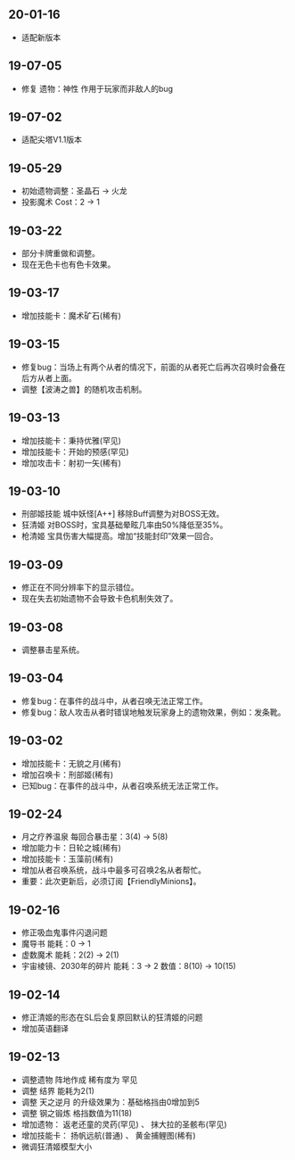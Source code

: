 ## 20-01-16
* 适配新版本
## 19-07-05
* 修复 遗物：神性 作用于玩家而非敌人的bug
## 19-07-02
* 适配尖塔V1.1版本
## 19-05-29
* 初始遗物调整：圣晶石 → 火龙
* 投影魔术 Cost：2 → 1
## 19-03-22  
* 部分卡牌重做和调整。
* 现在无色卡也有色卡效果。
## 19-03-17  
* 增加技能卡：魔术矿石(稀有)
## 19-03-15  
* 修复bug：当场上有两个从者的情况下，前面的从者死亡后再次召唤时会叠在后方从者上面。
* 调整【波涛之兽】的随机攻击机制。
## 19-03-13  
* 增加技能卡：秉持优雅(罕见)
* 增加技能卡：开始的预感(罕见)
* 增加攻击卡：射初一矢(稀有)
## 19-03-10  
* 刑部姬技能 城中妖怪[A++] 移除Buff调整为对BOSS无效。
* 狂清姬 对BOSS时，宝具基础晕眩几率由50%降低至35%。
* 枪清姬 宝具伤害大幅提高。增加“技能封印”效果一回合。
## 19-03-09  
* 修正在不同分辨率下的显示错位。
* 现在失去初始遗物不会导致卡色机制失效了。
## 19-03-08  
* 调整暴击星系统。
## 19-03-04  
* 修复bug：在事件的战斗中，从者召唤无法正常工作。
* 修复bug：敌人攻击从者时错误地触发玩家身上的遗物效果，例如：发条靴。
## 19-03-02  
* 增加技能卡：无貌之月(稀有)
* 增加召唤卡：刑部姬(稀有)
* 已知bug：在事件的战斗中，从者召唤系统无法正常工作。
## 19-02-24  
* 月之疗养温泉 每回合暴击星：3(4) → 5(8)
* 增加能力卡：日轮之城(稀有)
* 增加技能卡：玉藻前(稀有)
* 增加从者召唤系统，战斗中最多可召唤2名从者帮忙。
* 重要：此次更新后，必须订阅【FriendlyMinions】。
## 19-02-16  
* 修正吸血鬼事件闪退问题
* 魔导书 能耗：0 → 1
* 虚数魔术 能耗：2(2) → 2(1)
* 宇宙棱镜、2030年的碎片 能耗：3 → 2 数值：8(10) → 10(15)
## 19-02-14  
* 修正清姬的形态在SL后会复原回默认的狂清姬的问题
* 增加英语翻译
## 19-02-13  
* 调整遗物 阵地作成 稀有度为 罕见
* 调整 结界 能耗为2(1)
* 调整 天之逆月 的升级效果为：基础格挡由0增加到5
* 调整 钢之锻炼 格挡数值为11(18)
* 增加遗物： 返老还童的灵药(罕见) 、 抹大拉的圣骸布(罕见)
* 增加技能卡： 扬帆远航(普通) 、 黄金捕鲤图(稀有)
* 微调狂清姬模型大小